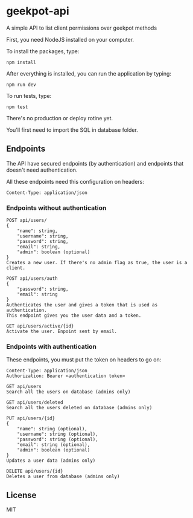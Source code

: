 # geekpot-api
A simple API to list client permissions over geekpot methods

First, you need NodeJS installed on your computer.

To install the packages, type:

```
npm install
```

After everything is installed, you can run the application by typing:
```
npm run dev
```

To run tests, type:
```
npm test
```

There's no production or deploy rotine yet.

You'll first need to import the SQL in database folder.


## Endpoints

The API have secured endpoints (by authentication) and endpoints that doesn't need authentication.

All these endpoints need this configuration on headers:

```
Content-Type: application/json
```
### Endpoints without authentication

```
POST api/users/
{
    "name": string,
    "username": string,
    "password": string,
    "email": string,
    "admin": boolean (optional)
}
Creates a new user. If there's no admin flag as true, the user is a client.
```

```
POST api/users/auth
{
    "password": string,
    "email": string
}
Authenticates the user and gives a token that is used as authentication.
This endpoint gives you the user data and a token.
```

```
GET api/users/active/{id}
Activate the user. Enpoint sent by email.
```

### Endpoints with authentication

These endpoints, you must put the token on headers to go on:

```
Content-Type: application/json
Authorization: Bearer <authentication token>
```

```
GET api/users
Search all the users on database (admins only)
```

```
GET api/users/deleted
Search all the users deleted on database (admins only)
```


```
PUT api/users/{id}
{
    "name": string (optional),
    "username": string (optional),
    "password": string (optional),
    "email": string (optional),
    "admin": boolean (optional)
}
Updates a user data (admins only)
```

```
DELETE api/users/{id}
Deletes a user from database (admins only)
```

## License
MIT
